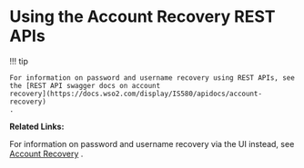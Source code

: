 # Using the Account Recovery REST APIs

!!! tip
    
    For information on password and username recovery using REST APIs, see
    the [REST API swagger docs on account
    recovery](https://docs.wso2.com/display/IS580/apidocs/account-recovery)
    .
    

**Related Links:**

For information on password and username recovery via the UI instead,
see [Account Recovery](_Account_Recovery_) .
